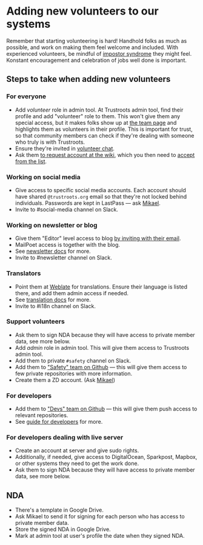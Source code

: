 # Adding new volunteers to our systems

Remember that starting volunteering is hard! Handhold folks as much as possible, and work on making them feel welcome and included. With experienced volunteers, be mindful of [impostor syndrome](https://en.wikipedia.org/wiki/Impostor_syndrome) they might feel. Konstant encouragement and celebration of jobs well done is important.

## Steps to take when adding new volunteers

### For everyone

- Add _volunteer_ role in admin tool. At Trustroots admin tool, find their profile and add "volunteer" role to them. This won't give them any special access, but it makes folks show up at [the team page](https://www.trustroots.org/team) and highlights them as volunteers in their profile. This is important for trust, so that community members can check if they're dealing with someone who truly is with Trustroots.
- Ensure they're invited in [volunteer chat](./Chat.md).
- Ask them [to request account at the wiki](https://wiki.trustroots.org/en/Special:RequestAccount), which you then need to [accept from the list](https://wiki.trustroots.org/w/index.php?title=Special:ConfirmAccounts/authors&wpShowHeld=0).

### Working on social media
- Give access to specific social media accounts. Each account should have shared `@trustroots.org` email so that they're not locked behind individuals. Passwords are kept in LastPass — ask [Mikael](https://www.trustroots.org/profile/mikael).
- Invite to #social-media channel on Slack.

### Working on newsletter or blog
- Give them "Editor" level access to blog [by inviting with their email](https://wordpress.com/people/new/ideas.trustroots.org).
- MailPoet access is together with the blog.
- See [newsletter docs](./Newsletter.md) for more.
- Invite to #newsletter channel on Slack.

### Translators
- Point them at [Weblate](https://hosted.weblate.org/projects/trustroots/) for translations. Ensure their language is listed there, and add them admin access if needed.
- See [translation docs](./Translating-Getting-Started.md) for more.
- Invite to #i18n channel on Slack.

### Support volunteers
- Ask them to sign NDA because they will have access to private member data, see more below.
- Add _admin_ role in admin tool. This will give them access to Trustroots admin tool.
- Add them to private `#safety` channel on Slack.
- Add them to ["Safety" team on Github](https://github.com/orgs/Trustroots/teams/safety) — this will give them access to few private repositories with more information.
- Create them a ZD account. (Ask [Mikael](https://www.trustroots.org/profile/mikael))

### For developers
- Add them to ["Devs" team on Github](https://github.com/orgs/Trustroots/teams/devs) — this will give them push access to relevant repositories.
- See [guide for developers](./Development-Getting-Starte.md) for more.

### For developers dealing with live server
- Create an account at server and give sudo rights.
- Additionally, if needed, give access to DigitalOcean, Sparkpost, Mapbox, or other systems they need to get the work done.
- Ask them to sign NDA because they will have access to private member data, see more below.

## NDA

- There's a template in Google Drive.
- Ask Mikael to send it for signing for each person who has access to private member data.
- Store the signed NDA in Google Drive.
- Mark at admin tool at user's profile the date when they signed NDA.
